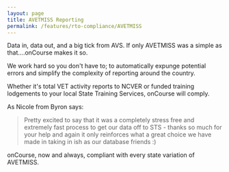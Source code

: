 ```yaml
---
layout: page
title: AVETMISS Reporting
permalink: /features/rto-compliance/AVETMISS
---
```


Data in, data out, and a big tick from AVS. If only AVETMISS was a simple as that....onCourse makes it so.

We work hard so you don't have to; to automatically expunge potential errors and simplify the complexity of reporting around the country.

Whether it's total VET activity reports to NCVER or funded training lodgements to your local State Training Services, onCourse will comply.

As Nicole from Byron says:

> Pretty excited to say that it was a completely stress free and extremely fast process to get our data off to STS - thanks so much for your help 
and again it only reinforces what a great choice we have made in taking in ish as our database friends :)

onCourse, now and always, compliant with every state variation of AVETMISS. 